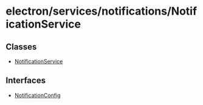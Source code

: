 # electron/services/notifications/NotificationService

## Classes

- [NotificationService](classes/NotificationService.md)

## Interfaces

- [NotificationConfig](interfaces/NotificationConfig.md)
